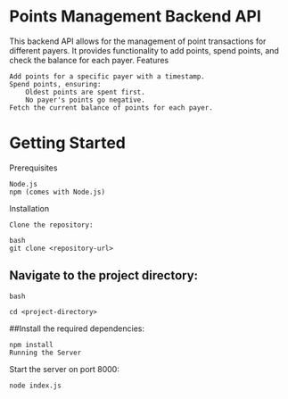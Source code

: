 # Points Management Backend API

This backend API allows for the management of point transactions for different payers. It provides functionality to add points, spend points, and check the balance for each payer.
Features

    Add points for a specific payer with a timestamp.
    Spend points, ensuring:
        Oldest points are spent first.
        No payer's points go negative.
    Fetch the current balance of points for each payer.

# Getting Started
Prerequisites

    Node.js
    npm (comes with Node.js)

Installation

    Clone the repository:
```
bash
git clone <repository-url>
```
## Navigate to the project directory:
```
bash

cd <project-directory>
```
##Install the required dependencies:
```
npm install
Running the Server
```
Start the server on port 8000:
```
node index.js
```
